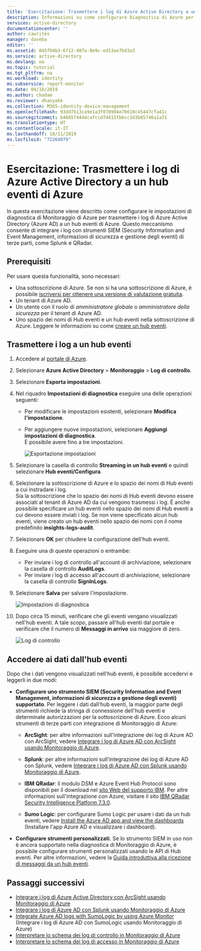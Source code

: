 ```yaml
---
title: 'Esercitazione: Trasmettere i log di Azure Active Directory a un hub eventi di Azure | Microsoft Docs'
description: Informazioni su come configurare Diagnostica di Azure per eseguire il push dei log di Azure Active Directory a un hub eventi
services: active-directory
documentationcenter: ''
author: cawrites
manager: daveba
editor: ''
ms.assetid: 045f94b3-6f12-407a-8e9c-ed13ae7b43a3
ms.service: active-directory
ms.devlang: na
ms.topic: tutorial
ms.tgt_pltfrm: na
ms.workload: identity
ms.subservice: report-monitor
ms.date: 04/18/2019
ms.author: chadam
ms.reviewer: dhanyahk
ms.collection: M365-identity-device-management
ms.openlocfilehash: 93dd7b13ca9e1a3f078994e76610c45447cfa41c
ms.sourcegitcommit: b4665f444dcafccd74415fb6cc3d3b65746a1a31
ms.translationtype: HT
ms.contentlocale: it-IT
ms.lasthandoff: 10/11/2019
ms.locfileid: "72264079"
---
```

# <a name="tutorial-stream-azure-active-directory-logs-to-an-azure-event-hub"></a>Esercitazione: Trasmettere i log di Azure Active Directory a un hub eventi di Azure

In questa esercitazione viene descritto come configurare le impostazioni di diagnostica di Monitoraggio di Azure per trasmettere i log di Azure Active Directory (Azure AD) a un hub eventi di Azure. Questo meccanismo consente di integrare i log con strumenti SIEM (Security Information and Event Management, informazioni di sicurezza e gestione degli eventi) di terze parti, come Splunk e QRadar.

## <a name="prerequisites"></a>Prerequisiti 

Per usare questa funzionalità, sono necessari:

* Una sottoscrizione di Azure. Se non si ha una sottoscrizione di Azure, è possibile [iscriversi per ottenere una versione di valutazione gratuita](https://azure.microsoft.com/free/).
* Un tenant di Azure AD.
* Un utente con il ruolo di *amministratore globale* o *amministratore della sicurezza* per il tenant di Azure AD.
* Uno spazio dei nomi di Hub eventi e un hub eventi nella sottoscrizione di Azure. Leggere le informazioni su come [creare un hub eventi](https://docs.microsoft.com/azure/event-hubs/event-hubs-create).

## <a name="stream-logs-to-an-event-hub"></a>Trasmettere i log a un hub eventi

1. Accedere al [portale di Azure](https://portal.azure.com). 

2. Selezionare **Azure Active Directory** > **Monitoraggio** > **Log di controllo**. 

3. Selezionare **Esporta impostazioni**.  
    
4. Nel riquadro **Impostazioni di diagnostica** eseguire una delle operazioni seguenti:
    * Per modificare le impostazioni esistenti, selezionare **Modifica l'impostazione**.
    * Per aggiungere nuove impostazioni, selezionare **Aggiungi impostazioni di diagnostica**.  
      È possibile avere fino a tre impostazioni.

      ![Esportazione impostazioni](./media/quickstart-azure-monitor-stream-logs-to-event-hub/ExportSettings.png)

5. Selezionare la casella di controllo **Streaming in un hub eventi** e quindi selezionare **Hub eventi/Configura**.

6. Selezionare la sottoscrizione di Azure e lo spazio dei nomi di Hub eventi a cui instradare i log.  
    Sia la sottoscrizione che lo spazio dei nomi di Hub eventi devono essere associati al tenant di Azure AD da cui vengono trasmessi i log. È anche possibile specificare un hub eventi nello spazio dei nomi di Hub eventi a cui devono essere inviati i log. Se non viene specificato alcun hub eventi, viene creato un hub eventi nello spazio dei nomi con il nome predefinito **insights-logs-audit**.

7. Selezionare **OK** per chiudere la configurazione dell'hub eventi.

8. Eseguire una di queste operazioni o entrambe:
    * Per inviare i log di controllo all'account di archiviazione, selezionare la casella di controllo **AuditLogs**. 
    * Per inviare i log di accesso all'account di archiviazione, selezionare la casella di controllo **SignInLogs**.

9. Selezionare **Salva** per salvare l'impostazione.

    ![Impostazioni di diagnostica](./media/quickstart-azure-monitor-stream-logs-to-event-hub/DiagnosticSettings.png)

10. Dopo circa 15 minuti, verificare che gli eventi vengano visualizzati nell'hub eventi. A tale scopo, passare all'hub eventi dal portale e verificare che il numero di **Messaggi in arrivo** sia maggiore di zero. 

    ![Log di controllo](./media/quickstart-azure-monitor-stream-logs-to-event-hub/InsightsLogsAudit.png)

## <a name="access-data-from-your-event-hub"></a>Accedere ai dati dall'hub eventi

Dopo che i dati vengono visualizzati nell'hub eventi, è possibile accedervi e leggerli in due modi:

* **Configurare uno strumento SIEM (Security Information and Event Management, informazioni di sicurezza e gestione degli eventi) supportato**. Per leggere i dati dall'hub eventi, la maggior parte degli strumenti richiede la stringa di connessione dell'hub eventi e determinate autorizzazioni per la sottoscrizione di Azure. Ecco alcuni strumenti di terze parti con integrazione di Monitoraggio di Azure:
    
    * **ArcSight**: per altre informazioni sull'integrazione dei log di Azure AD con ArcSight, vedere [Integrare i log di Azure AD con ArcSight usando Monitoraggio di Azure](howto-integrate-activity-logs-with-arcsight.md).
    
    * **Splunk**: per altre informazioni sull'integrazione dei log di Azure AD con Splunk, vedere [Integrare i log di Azure AD con Splunk usando Monitoraggio di Azure](tutorial-integrate-activity-logs-with-splunk.md).
    
    * **IBM QRadar**: il modulo DSM e Azure Event Hub Protocol sono disponibili per il download nel [sito Web del supporto IBM](https://www.ibm.com/support). Per altre informazioni sull'integrazione con Azure, visitare il sito [IBM QRadar Security Intelligence Platform 7.3.0](https://www.ibm.com/support/knowledgecenter/SS42VS_DSM/c_dsm_guide_microsoft_azure_overview.html?cp=SS42VS_7.3.0).
    
    * **Sumo Logic**: per configurare Sumo Logic per usare i dati da un hub eventi, vedere [Install the Azure AD app and view the dashboards](https://help.sumologic.com/Send-Data/Applications-and-Other-Data-Sources/Azure_Active_Directory/Install_the_Azure_Active_Directory_App_and_View_the_Dashboards) (Installare l'app Azure AD e visualizzare i dashboard). 

* **Configurare strumenti personalizzati**. Se lo strumento SIEM in uso non è ancora supportato nella diagnostica di Monitoraggio di Azure, è possibile configurare strumenti personalizzati usando le API di Hub eventi. Per altre informazioni, vedere la [Guida introduttiva alla ricezione di messaggi da un hub eventi](https://docs.microsoft.com/azure/event-hubs/event-hubs-dotnet-standard-getstarted-receive-eph).


## <a name="next-steps"></a>Passaggi successivi

* [Integrare i log di Azure Active Directory con ArcSight usando Monitoraggio di Azure](howto-integrate-activity-logs-with-arcsight.md)
* [Integrare i log di Azure AD con Splunk usando Monitoraggio di Azure](tutorial-integrate-activity-logs-with-splunk.md)
* [Integrate Azure AD logs with SumoLogic by using Azure Monitor](howto-integrate-activity-logs-with-sumologic.md) (Integrare i log di Azure AD con SumoLogic usando Monitoraggio di Azure)
* [Interpretare lo schema dei log di controllo in Monitoraggio di Azure](reference-azure-monitor-audit-log-schema.md)
* [Interpretare lo schema dei log di accesso in Monitoraggio di Azure](reference-azure-monitor-sign-ins-log-schema.md)
